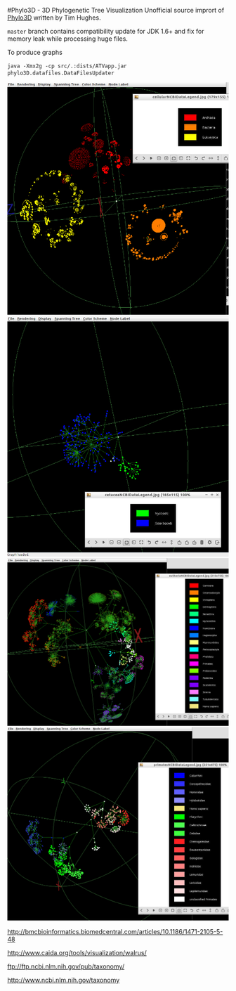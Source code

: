 #Phylo3D - 3D Phylogenetic Tree Visualization
Unofficial source imprort of [Phylo3D](http://bmcbioinformatics.biomedcentral.com/articles/10.1186/1471-2105-5-48) written by Tim Hughes.

`master` branch contains compatibility update for JDK 1.6+ and fix for memory leak while processing huge files.

To produce graphs

```
java -Xmx2g -cp src/.:dists/ATVapp.jar phylo3D.datafiles.DataFilesUpdater
```

![](dists/cellular.png)
![](dists/cetacea.png)
![](dists/eutheria.png)
![](dists/primates.png)

http://bmcbioinformatics.biomedcentral.com/articles/10.1186/1471-2105-5-48

http://www.caida.org/tools/visualization/walrus/

ftp://ftp.ncbi.nlm.nih.gov/pub/taxonomy/

http://www.ncbi.nlm.nih.gov/taxonomy
